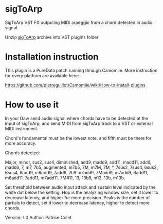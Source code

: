 # sigToArp
SigToArp VST FX outputing MIDI arpeggio from a chord detected in audio signal.

Unzip [sigToArp](https://github.com/patricecolet/sigToArp/raw/main/sigToArp.zip) archive into VST plugins folder

# Installation instruction 
This plugin is a PureData patch running through Camomile. 
More instruction for every platform are available here:

https://github.com/pierreguillot/Camomile/wiki/How-to-install-plugins

# How to use it

In your Daw send audio signal where chords have to be detected at the input of sigToArp,
and send MIDI from sigToArp track to a VST or external MIDI instrument.


Chord's fundamental must be the lowest note, and fifth must be there for more accuracy.

Chords detected:

Major, minor, sus2, sus4, diminished, add9, madd9, add11, madd11, add6, madd6, 7, m7, 7b5, augmented,
m7b5, 7M, m7M, 7M, °, 7sus2, 7sus4, 6sus2, 6sus4, 6add9, m6add9, 7add9, 7b9 m7add9, 7Madd9, m7add9,
6add11, m6add11, 7add11, m7add11, 7M#11, 13, 13b9, m13, 13b, m13b.

Set threshold between audio input attack and sustain level indicated by the white dot below the setting.
Hop is the analyzing window size, set it lower to decrease latency, and higher for more precision.
Peaks is the number of partials to detect, set it lower to decrease latency, higher to detect more chords.

Version: 1.0
Author: Patrice Colet
